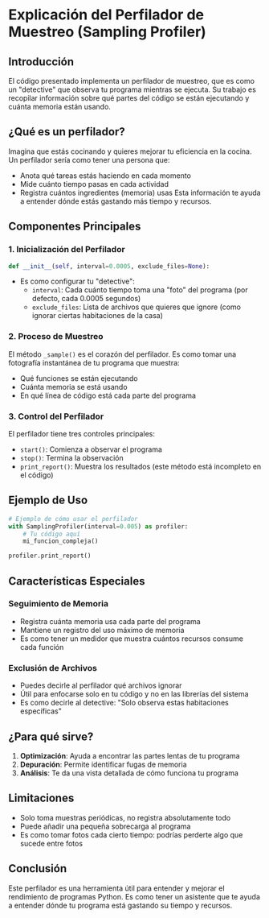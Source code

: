 # Explicación del Perfilador de Muestreo (Sampling Profiler)

## Introducción

El código presentado implementa un perfilador de muestreo, que es como un "detective" que observa tu programa mientras se ejecuta. Su trabajo es recopilar información sobre qué partes del código se están ejecutando y cuánta memoria están usando.

## ¿Qué es un perfilador?

Imagina que estás cocinando y quieres mejorar tu eficiencia en la cocina. Un perfilador sería como tener una persona que:

- Anota qué tareas estás haciendo en cada momento
- Mide cuánto tiempo pasas en cada actividad
- Registra cuántos ingredientes (memoria) usas
  Esta información te ayuda a entender dónde estás gastando más tiempo y recursos.

## Componentes Principales

### 1. Inicialización del Perfilador

```python
def __init__(self, interval=0.0005, exclude_files=None):
```

- Es como configurar tu "detective":
  - `interval`: Cada cuánto tiempo toma una "foto" del programa (por defecto, cada 0.0005 segundos)
  - `exclude_files`: Lista de archivos que quieres que ignore (como ignorar ciertas habitaciones de la casa)

### 2. Proceso de Muestreo

El método `_sample()` es el corazón del perfilador. Es como tomar una fotografía instantánea de tu programa que muestra:

- Qué funciones se están ejecutando
- Cuánta memoria se está usando
- En qué línea de código está cada parte del programa

### 3. Control del Perfilador

El perfilador tiene tres controles principales:

- `start()`: Comienza a observar el programa
- `stop()`: Termina la observación
- `print_report()`: Muestra los resultados (este método está incompleto en el código)

## Ejemplo de Uso

```python
# Ejemplo de cómo usar el perfilador
with SamplingProfiler(interval=0.005) as profiler:
    # Tu código aquí
    mi_funcion_compleja()

profiler.print_report()
```

## Características Especiales

### Seguimiento de Memoria

- Registra cuánta memoria usa cada parte del programa
- Mantiene un registro del uso máximo de memoria
- Es como tener un medidor que muestra cuántos recursos consume cada función

### Exclusión de Archivos

- Puedes decirle al perfilador qué archivos ignorar
- Útil para enfocarse solo en tu código y no en las librerías del sistema
- Es como decirle al detective: "Solo observa estas habitaciones específicas"

## ¿Para qué sirve?

1. **Optimización**: Ayuda a encontrar las partes lentas de tu programa
2. **Depuración**: Permite identificar fugas de memoria
3. **Análisis**: Te da una vista detallada de cómo funciona tu programa

## Limitaciones

- Solo toma muestras periódicas, no registra absolutamente todo
- Puede añadir una pequeña sobrecarga al programa
- Es como tomar fotos cada cierto tiempo: podrías perderte algo que sucede entre fotos

## Conclusión

Este perfilador es una herramienta útil para entender y mejorar el rendimiento de programas Python. Es como tener un asistente que te ayuda a entender dónde tu programa está gastando su tiempo y recursos.
